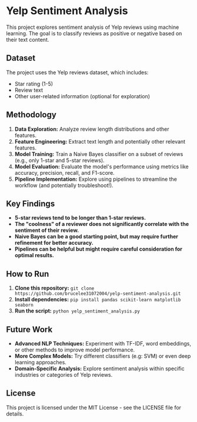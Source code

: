 # Yelp Sentiment Analysis

This project explores sentiment analysis of Yelp reviews using machine learning. The goal is to classify reviews as positive or negative based on their text content.

## Dataset

The project uses the Yelp reviews dataset, which includes:

* Star rating (1-5)
* Review text
* Other user-related information (optional for exploration)

## Methodology

1. **Data Exploration:** Analyze review length distributions and other features.
2. **Feature Engineering:** Extract text length and potentially other relevant features.
3. **Model Training:** Train a Naive Bayes classifier on a subset of reviews (e.g., only 1-star and 5-star reviews).
4. **Model Evaluation:** Evaluate the model's performance using metrics like accuracy, precision, recall, and F1-score.
5. **Pipeline Implementation:** Explore using pipelines to streamline the workflow (and potentially troubleshoot!).

## Key Findings

* **5-star reviews tend to be longer than 1-star reviews.**
* **The "coolness" of a reviewer does not significantly correlate with the sentiment of their review.**
* **Naive Bayes can be a good starting point, but may require further refinement for better accuracy.**
* **Pipelines can be helpful but might require careful consideration for optimal results.**

## How to Run

1. **Clone this repository:**  `git clone https://github.com/brucelee31072004/yelp-sentiment-analysis.git`
2. **Install dependencies:** `pip install pandas scikit-learn matplotlib seaborn`
3. **Run the script:** `python yelp_sentiment_analysis.py`

## Future Work

* **Advanced NLP Techniques:** Experiment with TF-IDF, word embeddings, or other methods to improve model performance.
* **More Complex Models:**  Try different classifiers (e.g: SVM) or even deep learning approaches.
* **Domain-Specific Analysis:** Explore sentiment analysis within specific industries or categories of Yelp reviews.

## License

This project is licensed under the MIT License - see the LICENSE file for details.
